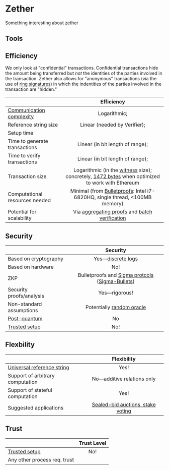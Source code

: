 # Zether

Something interesting about zether

## Tools

## Efficiency

We only look at "confidential" transactions. Confidential transactions hide the amount being transferred but *not* the identities of the parties involved in the transaction. Zether also allows for "anonymous" transactions (via the use of [ring signatures](https://en.wikipedia.org/wiki/Ring_signature)) in which the indentities of the parties involved in the transaction are "hidden."

|                           |           Efficiency         |
| ------------------------- | :--------------------------: |
| [Communication complexity](https://en.wikipedia.org/wiki/Communication_complexity)  |      Logarithmic;                        |
| Reference string size     |               Linear (needed by Verifier);               |
| Setup time                |                              |
| Time to generate transactions |            Linear (in bit length of range);                 |
| Time to verify transactions   |       Linear (in bit length of range);                      |
| Transaction size          |            Logarithmic (in the [witness](https://en.wikipedia.org/wiki/NP_(complexity)) size); concretely, [1472 bytes](https://eprint.iacr.org/2019/191.pdf) when optimized to work with Ethereum                  |
| Computational resources needed |   Minimal (from [Bulletproofs](https://eprint.iacr.org/2017/1066.pdf): Intel i7-6820HQ, single thread, <100MB memory)                         |
| Potential for scalability      |         Via [aggregating proofs](https://eprint.iacr.org/2017/1066.pdf) and [batch verification](https://eprint.iacr.org/2017/1066.pdf)                   |

## Security

|                           | Security                  |
| ------------------------- | :--------------------------: |
| Based on cryptography                 |       Yes&mdash;[discrete logs](https://en.wikipedia.org/wiki/Discrete_logarithm)                    |
| Based on hardware                 |            No!                  |
| ZKP                       |        Bulletproofs and [Sigma protcols](https://en.wikipedia.org/wiki/Proof_of_knowledge#Sigma_protocols) ([Sigma-Bullets](https://eprint.iacr.org/2019/191.pdf)) |
| Security proofs/analysis                  |         Yes&mdash;rigorous!                     |
| Non-standard assumptions                 |        Potentially [random oracle](https://en.wikipedia.org/wiki/Random_oracle)                      |
| [Post-quantum](https://en.wikipedia.org/wiki/Post-quantum_cryptography)               |                No            |
| [Trusted setup](https://zcoin.io/ufaqs/what-is-trusted-setup/)                |              No!                |

## Flexbility

|                           | Flexibility                 |
| ------------------------- | :--------------------------: |
| [Universal reference string](https://docs.zkproof.org/assets/docs/reference-v0.2.pdf)    |       Yes!                       |
| Support of arbitrary computation                |         No&mdash;additive relations only                   |
| Support of stateful computation                 |     Yes!                      |
| Suggested applications                 |    [Sealed-bid auctions, stake voting](https://eprint.iacr.org/2019/191.pdf)                          |


## Trust

|                           | Trust Level                  |
| ------------------------- | :--------------------------: |
| [Trusted setup](https://zcoin.io/ufaqs/what-is-trusted-setup/)               |            No!                  |
| Any other process req. trust               |                              |
